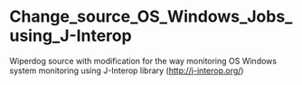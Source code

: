 Change_source_OS_Windows_Jobs_using_J-Interop
============================================

Wiperdog source with modification for the way monitoring OS Windows system monitoring using J-Interop library (http://j-interop.org/)


